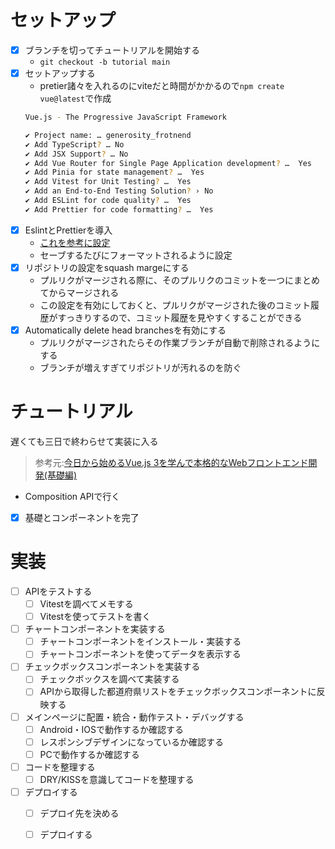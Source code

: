 
# セットアップ
- [x] ブランチを切ってチュートリアルを開始する
  - `git checkout -b tutorial main`
- [x] セットアップする
  - pretier諸々を入れるのにviteだと時間がかかるので`npm create vue@latest`で作成
  ```bash
  Vue.js - The Progressive JavaScript Framework

  ✔ Project name: … generosity_frotnend
  ✔ Add TypeScript? … No
  ✔ Add JSX Support? … No
  ✔ Add Vue Router for Single Page Application development? …  Yes
  ✔ Add Pinia for state management? …  Yes
  ✔ Add Vitest for Unit Testing? …  Yes
  ✔ Add an End-to-End Testing Solution? › No
  ✔ Add ESLint for code quality? …  Yes
  ✔ Add Prettier for code formatting? …  Yes
  ```
- [x] EslintとPrettierを導入
  - [これを参考に設定](https://zenn.dev/crsc1206/articles/d92548257fb445)
  - セーブするたびにフォーマットされるように設定
- [x] リポジトリの設定をsquash margeにする
  - プルリクがマージされる際に、そのプルリクのコミットを一つにまとめてからマージされる
  - この設定を有効にしておくと、プルリクがマージされた後のコミット履歴がすっきりするので、コミット履歴を見やすくすることができる
- [x] Automatically delete head branchesを有効にする
  - プルリクがマージされたらその作業ブランチが自動で削除されるようにする
  - ブランチが増えすぎてリポジトリが汚れるのを防ぐ

# チュートリアル
遅くても三日で終わらせて実装に入る
>参考元:[今日から始めるVue.js 3を学んで本格的なWebフロントエンド開発(基礎編)](https://reffect.co.jp/vue/beginner-vue/)
- Composition APIで行く
- [x] 基礎とコンポーネントを完了

# 実装
- [ ] APIをテストする
  - [ ] Vitestを調べてメモする
  - [ ] Vitestを使ってテストを書く
- [ ] チャートコンポーネントを実装する
  - [ ] チャートコンポーネントをインストール・実装する
  - [ ] チャートコンポーネントを使ってデータを表示する
- [ ] チェックボックスコンポーネントを実装する
  - [ ] チェックボックスを調べて実装する
  - [ ] APIから取得した都道府県リストをチェックボックスコンポーネントに反映する
- [ ] メインページに配置・統合・動作テスト・デバッグする
  - [ ] Android・IOSで動作するか確認する
  - [ ] レスポンシブデザインになっているか確認する
  - [ ] PCで動作するか確認する
- [ ] コードを整理する
  - [ ] DRY/KISSを意識してコードを整理する
- [ ] デプロイする
  - [ ] デプロイ先を決める
  - [ ] デプロイする



